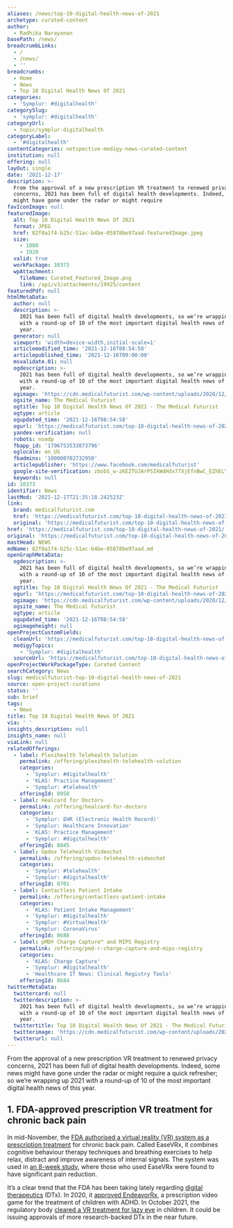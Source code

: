 ```yaml
---
aliases: /news/top-10-digital-health-news-of-2021
archetype: curated-content
author:
  - Radhika Narayanan
basePath: /news/
breadcrumbLinks:
  - /
  - /news/
  - ''
breadcrumbs:
  - Home
  - News
  - Top 10 Digital Health News Of 2021
categories:
  - 'Symplur: #digitalhealth'
categorySlug:
  - 'symplur: #digitalhealth'
categoryUrl:
  - topic/symplur-digitalhealth
categoryLabel:
  - '#digitalhealth'
contentCategories: netspective-medigy-news-curated-content
institution: null
offering: null
layOut: single
date: '2021-12-17'
description: >-
  From the approval of a new prescription VR treatment to renewed privacy
  concerns, 2021 has been full of digital health developments. Indeed, some news
  might have gone under the radar or might require 
favIconImage: null
featuredImage:
  alt: Top 10 Digital Health News Of 2021
  format: JPEG
  href: 82f0a1f4-b25c-51ac-b4be-05878be97aad-featuredImage.jpeg
  size:
    - 1080
    - 1920
  valid: true
  workPackage: 10373
  wpAttachment:
    fileName: Curated_Featured_Image.png
    link: /api/v3/attachments/19925/content
featuredPdf: null
htmlMetaData:
  author: null
  description: >-
    2021 has been full of digital health developments, so we’re wrapping it up
    with a round-up of 10 of the most important digital health news of this
    year.
  generator: null
  viewport: 'width=device-width,initial-scale=1'
  articlemodified_time: '2021-12-16T08:54:58'
  articlepublished_time: '2021-12-16T09:00:00'
  msvalidate.01: null
  ogdescription: >-
    2021 has been full of digital health developments, so we’re wrapping it up
    with a round-up of 10 of the most important digital health news of this
    year.
  ogimage: 'https://cdn.medicalfuturist.com/wp-content/uploads/2020/12/227_tmf-01.png'
  ogsite_name: The Medical Futurist
  ogtitle: Top 10 Digital Health News Of 2021 - The Medical Futurist
  ogtype: article
  ogupdated_time: '2021-12-16T08:54:58'
  ogurl: 'https://medicalfuturist.com/top-10-digital-health-news-of-2021/'
  yandex-verification: null
  robots: noodp
  fbapp_id: '1796753533873796'
  oglocale: en_US
  fbadmins: '100000702732950'
  articlepublisher: 'https://www.facebook.com/medicalfuturist'
  google-site-verification: zbobS_w-zKE2TUJArPSIkWdHdx77XjEfnBwC_EZhELY
  keywords: null
id: 10373
identifier: News
lastMod: '2021-12-17T21:35:18.242523Z'
link:
  brand: medicalfuturist.com
  href: 'https://medicalfuturist.com/top-10-digital-health-news-of-2021/'
  original: 'https://medicalfuturist.com/top-10-digital-health-news-of-2021/'
href: 'https://medicalfuturist.com/top-10-digital-health-news-of-2021/'
original: 'https://medicalfuturist.com/top-10-digital-health-news-of-2021/'
mastHead: NEWS
mdName: 82f0a1f4-b25c-51ac-b4be-05878be97aad.md
openGraphMetaData:
  ogdescription: >-
    2021 has been full of digital health developments, so we’re wrapping it up
    with a round-up of 10 of the most important digital health news of this
    year.
  ogtitle: Top 10 Digital Health News Of 2021 - The Medical Futurist
  ogurl: 'https://medicalfuturist.com/top-10-digital-health-news-of-2021/'
  ogimage: 'https://cdn.medicalfuturist.com/wp-content/uploads/2020/12/227_tmf-01.png'
  ogsite_name: The Medical Futurist
  ogtype: article
  ogupdated_time: '2021-12-16T08:54:58'
  ogimageheight: null
openProjectCustomFields:
  cleanUrl: 'https://medicalfuturist.com/top-10-digital-health-news-of-2021/'
  medigyTopics:
    - 'Symplur: #digitalhealth'
  sourceUrl: 'https://medicalfuturist.com/top-10-digital-health-news-of-2021/'
openProjectWorkPackageType: Curated Content
searchCategory: News
slug: medicalfuturist-top-10-digital-health-news-of-2021
source: open-project-curations
status: ''
sub: brief
tags:
  - News
title: Top 10 Digital Health News Of 2021
via: ' '
insights_description: null
insights_name: null
viaLink: null
relatedOfferings:
  - label: Plexihealth Telehealth Solution
    permalink: /offering/plexihealth-telehealth-solution
    categories:
      - 'Symplur: #digitalhealth'
      - 'KLAS: Practice Management'
      - 'Symplur: #telehealth'
    offeringId: 8958
  - label: Healcard for Doctors
    permalink: /offering/healcard-for-doctors
    categories:
      - 'Symplur: EHR (Electronic Health Record)'
      - 'Symplur: Healthcare Innovation'
      - 'KLAS: Practice Management'
      - 'Symplur: #digitalhealth'
    offeringId: 8845
  - label: Updox Telehealth Videochat
    permalink: /offering/updox-telehealth-videochat
    categories:
      - 'Symplur: #telehealth'
      - 'Symplur: #digitalhealth'
    offeringId: 8701
  - label: Contactless Patient Intake
    permalink: /offering/contactless-patient-intake
    categories:
      - 'KLAS: Patient Intake Management'
      - 'Symplur: #digitalhealth'
      - 'Symplur: #VirtualHealth'
      - 'Symplur: CoronaVirus'
    offeringId: 8688
  - label: pMD® Charge Capture™ and MIPS Registry
    permalink: /offering/pmd-r-charge-capture-and-mips-registry
    categories:
      - 'KLAS: Charge Capture'
      - 'Symplur: #digitalhealth'
      - 'Healthcare IT News: Clinical Registry Tools'
    offeringId: 8684
twitterMetaData:
  twittercard: null
  twitterdescription: >-
    2021 has been full of digital health developments, so we’re wrapping it up
    with a round-up of 10 of the most important digital health news of this
    year.
  twittertitle: Top 10 Digital Health News Of 2021 - The Medical Futurist
  twitterimage: 'https://cdn.medicalfuturist.com/wp-content/uploads/2020/12/227_tmf-01.png'
  twitterurl: null
---
```

<p>From the approval of a new prescription VR treatment to renewed privacy concerns, 2021 has been full of digital health developments. Indeed, some news might have gone under the radar or might require a quick refresher; so we’re wrapping up 2021 with a round-up of 10 of the most important digital health news of this year.</p><h2>1. FDA-approved prescription VR treatment for chronic back pain</h2><p>In mid-November, the <a href="https://www.theverge.com/2021/11/16/22785609/vr-chronic-pain-fda">FDA authorised a virtual reality (VR) system as a prescription treatment</a> for chronic back pain. Called EaseVRx, it combines cognitive behaviour therapy techniques and breathing exercises to help relax, distract and improve awareness of internal signals. The system was used in <a href="https://www.jmir.org/2021/2/e26292/">an 8-week study</a>, where those who used EaseVRx were found to have significant pain reduction.</p><p>It’s a clear trend that the FDA has been taking lately regarding <a href="https://medicalfuturist.com/what-are-digital-therapeutics">digital therapeutics</a> (DTx). In 2020, it <a href="https://www.theverge.com/2020/6/15/21292267/fda-adhd-video-game-prescription-endeavor-rx-akl-t01-project-evo">approved EndeavorRx</a>, a prescription video game for the treatment of children with ADHD. In October 2021, the regulatory body <a href="https://www.theverge.com/2021/10/20/22736894/fda-vr-tv-movies-treatment-lazy-eye-amblyopia">cleared a VR treatment for lazy eye</a> in children. It could be issuing approvals of more research-backed DTx in the near future.</p>